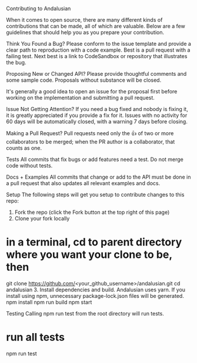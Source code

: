 Contributing to Andalusian

When it comes to open source, there are many different kinds of contributions that can be made, all of which are valuable. Below are a few guidelines that should help you as you prepare your contribution.

Think You Found a Bug?
Please conform to the issue template and provide a clear path to reproduction with a code example. Best is a pull request with a failing test. Next best is a link to CodeSandbox or repository that illustrates the bug.

Proposing New or Changed API?
Please provide thoughtful comments and some sample code. Proposals without substance will be closed.

It's generally a good idea to open an issue for the proposal first before working on the implementation and submitting a pull request.

Issue Not Getting Attention?
If you need a bug fixed and nobody is fixing it, it is greatly appreciated if you provide a fix for it. Issues with no activity for 60 days will be automatically closed, with a warning 7 days before closing.

Making a Pull Request?
Pull requests need only the 👍 of two or more collaborators to be merged; when the PR author is a collaborator, that counts as one.

Tests
All commits that fix bugs or add features need a test.
<note>Do not merge code without tests.</note>

Docs + Examples
All commits that change or add to the API must be done in a pull request that also updates all relevant examples and docs.

Setup
The following steps will get you setup to contribute changes to this repo:

1. Fork the repo (click the Fork button at the top right of this page)
2. Clone your fork locally
# in a terminal, cd to parent directory where you want your clone to be, then
git clone https://github.com/<your_github_username>/andalusian.git
cd andalusian
3. Install dependencies and build. Andalusian uses yarn. If you install using npm, unnecessary package-lock.json files will be generated.
npm install
npm run build
npm start

Testing
Calling npm run test from the root directory will run tests.

# run all tests
npm run test
